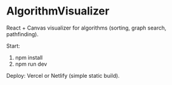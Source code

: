 # AlgorithmVisualizer

React + Canvas visualizer for algorithms (sorting, graph search, pathfinding).

Start:
1. npm install
2. npm run dev

Deploy: Vercel or Netlify (simple static build).
